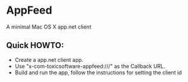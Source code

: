 # AppFeed

A minimal Mac OS X app.net client

## Quick HOWTO:

* Create a app.net client app.
* Use "x-com-toxicsoftware-appfeed:///" as the Callback URL.
* Build and run the app, follow the instructions for setting the client id
